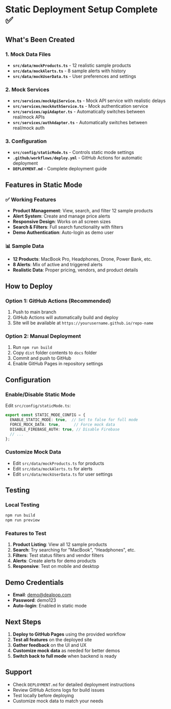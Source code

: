 # Static Deployment Setup Complete ✅

## What's Been Created

### 1. Mock Data Files
- **`src/data/mockProducts.ts`** - 12 realistic sample products
- **`src/data/mockAlerts.ts`** - 8 sample alerts with history
- **`src/data/mockUserData.ts`** - User preferences and settings

### 2. Mock Services
- **`src/services/mockApiService.ts`** - Mock API service with realistic delays
- **`src/services/mockAuthService.ts`** - Mock authentication service
- **`src/services/apiAdapter.ts`** - Automatically switches between real/mock APIs
- **`src/services/authAdapter.ts`** - Automatically switches between real/mock auth

### 3. Configuration
- **`src/config/staticMode.ts`** - Controls static mode settings
- **`.github/workflows/deploy.yml`** - GitHub Actions for automatic deployment
- **`DEPLOYMENT.md`** - Complete deployment guide

## Features in Static Mode

### ✅ Working Features
- **Product Management**: View, search, and filter 12 sample products
- **Alert System**: Create and manage price alerts
- **Responsive Design**: Works on all screen sizes
- **Search & Filters**: Full search functionality with filters
- **Demo Authentication**: Auto-login as demo user

### 📊 Sample Data
- **12 Products**: MacBook Pro, Headphones, Drone, Power Bank, etc.
- **8 Alerts**: Mix of active and triggered alerts
- **Realistic Data**: Proper pricing, vendors, and product details

## How to Deploy

### Option 1: GitHub Actions (Recommended)
1. Push to main branch
2. GitHub Actions will automatically build and deploy
3. Site will be available at `https://yourusername.github.io/repo-name`

### Option 2: Manual Deployment
1. Run `npm run build`
2. Copy `dist` folder contents to `docs` folder
3. Commit and push to GitHub
4. Enable GitHub Pages in repository settings

## Configuration

### Enable/Disable Static Mode
Edit `src/config/staticMode.ts`:
```typescript
export const STATIC_MODE_CONFIG = {
  ENABLE_STATIC_MODE: true,  // Set to false for full mode
  FORCE_MOCK_DATA: true,      // Force mock data
  DISABLE_FIREBASE_AUTH: true, // Disable Firebase
  // ...
};
```

### Customize Mock Data
- Edit `src/data/mockProducts.ts` for products
- Edit `src/data/mockAlerts.ts` for alerts
- Edit `src/data/mockUserData.ts` for user settings

## Testing

### Local Testing
```bash
npm run build
npm run preview
```

### Features to Test
1. **Product Listing**: View all 12 sample products
2. **Search**: Try searching for "MacBook", "Headphones", etc.
3. **Filters**: Test status filters and vendor filters
4. **Alerts**: Create alerts for demo products
5. **Responsive**: Test on mobile and desktop

## Demo Credentials
- **Email**: demo@dealpop.com
- **Password**: demo123
- **Auto-login**: Enabled in static mode

## Next Steps

1. **Deploy to GitHub Pages** using the provided workflow
2. **Test all features** on the deployed site
3. **Gather feedback** on the UI and UX
4. **Customize mock data** as needed for better demos
5. **Switch back to full mode** when backend is ready

## Support

- Check `DEPLOYMENT.md` for detailed deployment instructions
- Review GitHub Actions logs for build issues
- Test locally before deploying
- Customize mock data to match your needs
